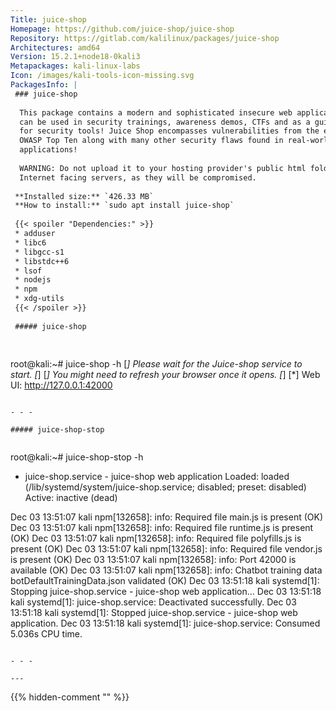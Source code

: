```yaml
---
Title: juice-shop
Homepage: https://github.com/juice-shop/juice-shop
Repository: https://gitlab.com/kalilinux/packages/juice-shop
Architectures: amd64
Version: 15.2.1+node18-0kali3
Metapackages: kali-linux-labs 
Icon: /images/kali-tools-icon-missing.svg
PackagesInfo: |
 ### juice-shop
 
  This package contains a modern and sophisticated insecure web application! It
  can be used in security trainings, awareness demos, CTFs and as a guinea pig
  for security tools! Juice Shop encompasses vulnerabilities from the entire
  OWASP Top Ten along with many other security flaws found in real-world
  applications!
   
  WARNING: Do not upload it to your hosting provider's public html folder or any
  Internet facing servers, as they will be compromised.
 
 **Installed size:** `426.33 MB`  
 **How to install:** `sudo apt install juice-shop`  
 
 {{< spoiler "Dependencies:" >}}
 * adduser
 * libc6 
 * libgcc-s1 
 * libstdc++6 
 * lsof
 * nodejs 
 * npm
 * xdg-utils
 {{< /spoiler >}}
 
 ##### juice-shop
 
 
 ```
 root@kali:~# juice-shop -h
 [*] Please wait for the Juice-shop service to start.
 [*]
 [*] You might need to refresh your browser once it opens.
 [*]
 [*]  Web UI: http://127.0.0.1:42000
 
 ```
 
 - - -
 
 ##### juice-shop-stop
 
 
 ```
 root@kali:~# juice-shop-stop -h
 * juice-shop.service - juice-shop web application
      Loaded: loaded (/lib/systemd/system/juice-shop.service; disabled; preset: disabled)
      Active: inactive (dead)
 
 Dec 03 13:51:07 kali npm[132658]: info: Required file main.js is present (OK)
 Dec 03 13:51:07 kali npm[132658]: info: Required file runtime.js is present (OK)
 Dec 03 13:51:07 kali npm[132658]: info: Required file polyfills.js is present (OK)
 Dec 03 13:51:07 kali npm[132658]: info: Required file vendor.js is present (OK)
 Dec 03 13:51:07 kali npm[132658]: info: Port 42000 is available (OK)
 Dec 03 13:51:07 kali npm[132658]: info: Chatbot training data botDefaultTrainingData.json validated (OK)
 Dec 03 13:51:18 kali systemd[1]: Stopping juice-shop.service - juice-shop web application...
 Dec 03 13:51:18 kali systemd[1]: juice-shop.service: Deactivated successfully.
 Dec 03 13:51:18 kali systemd[1]: Stopped juice-shop.service - juice-shop web application.
 Dec 03 13:51:18 kali systemd[1]: juice-shop.service: Consumed 5.036s CPU time.
 ```
 
 - - -
 
---
```

{{% hidden-comment "<!--Do not edit anything above this line-->" %}}
